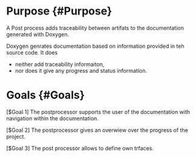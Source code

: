 # Purpose {#Purpose}

A Post process adds traceability between artifats to the documentation generated with Doxygen. 

Doxygen genrates documentation based on information provided in teh source code. It does 
 - neither add traceability informaiton,
 - nor does it give any progress and status information. 

# Goals {#Goals}

[$Goal 1]
The postprocessor supports the user of the documentation with navigation 
within the documentation.
 
[$Goal 2]
The postprocessor gives an overwiew over the progress of the project.

[$Goal 3]
The post processor allows to define own trfaces. 
